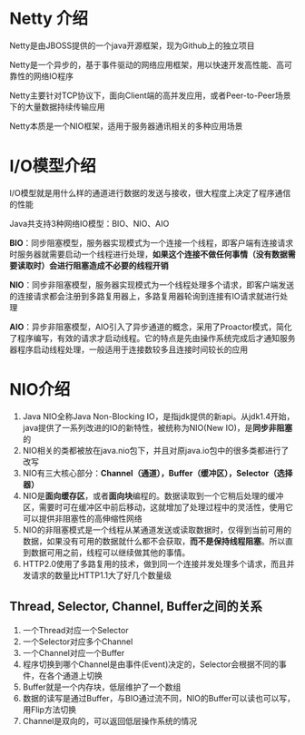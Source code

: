 # Netty 介绍

Netty是由JBOSS提供的一个java开源框架，现为Github上的独立项目

Netty是一个异步的，基于事件驱动的网络应用框架，用以快速开发高性能、高可靠性的网络IO程序

Netty主要针对TCP协议下，面向Client端的高并发应用，或者Peer-to-Peer场景下的大量数据持续传输应用

Netty本质是一个NIO框架，适用于服务器通讯相关的多种应用场景

# I/O模型介绍

I/O模型就是用什么样的通道进行数据的发送与接收，很大程度上决定了程序通信的性能

Java共支持3种网络IO模型：BIO、NIO、AIO

**BIO**：同步阻塞模型，服务器实现模式为一个连接一个线程，即客户端有连接请求时服务器就需要启动一个线程进行处理，**如果这个连接不做任何事情（没有数据需要读取时）会进行阻塞造成不必要的线程开销**

**NIO**：同步非阻塞模型，服务器实现模式为一个线程处理多个请求，即客户端发送的连接请求都会注册到多路复用器上，多路复用器轮询到连接有IO请求就进行处理

**AIO**：异步非阻塞模型，AIO引入了异步通道的概念，采用了Proactor模式，简化了程序编写，有效的请求才启动线程。它的特点是先由操作系统完成后才通知服务器程序启动线程处理，一般适用于连接数较多且连接时间较长的应用

# NIO介绍

1. Java NIO全称Java Non-Blocking IO，是指jdk提供的新api。从jdk1.4开始，java提供了一系列改进的IO的新特性，被统称为NIO(New IO)，是**同步非阻塞**的
2. NIO相关的类都被放在java.nio包下，并且对原java.io包中的很多类都进行了改写
3. NIO有三大核心部分：**Channel（通道），Buffer（缓冲区），Selector（选择器）**
4. NIO是**面向缓存区**，或者**面向块**编程的。数据读取到一个它稍后处理的缓冲区，需要时可在缓冲区中前后移动，这就增加了处理过程中的灵活性，使用它可以提供非阻塞性的高伸缩性网络
5. NIO的非阻塞模式是一个线程从某通道发送或读取数据时，仅得到当前可用的数据，如果没有可用的数据就什么都不会获取，**而不是保持线程阻塞**。所以直到数据可用之前，线程可以继续做其他的事情。
6. HTTP2.0使用了多路复用的技术，做到同一个连接并发处理多个请求，而且并发请求的数量比HTTP1.1大了好几个数量级

## Thread, Selector, Channel, Buffer之间的关系

1. 一个Thread对应一个Selector
2. 一个Selector对应多个Channel
3. 一个Channel对应一个Buffer
4. 程序切换到哪个Channel是由事件(Event)决定的，Selector会根据不同的事件，在各个通道上切换
5. Buffer就是一个内存块，低层维护了一个数组
6. 数据的读写是通过Buffer，与BIO通过流不同，NIO的Buffer可以读也可以写，用Flip方法切换
7. Channel是双向的，可以返回低层操作系统的情况